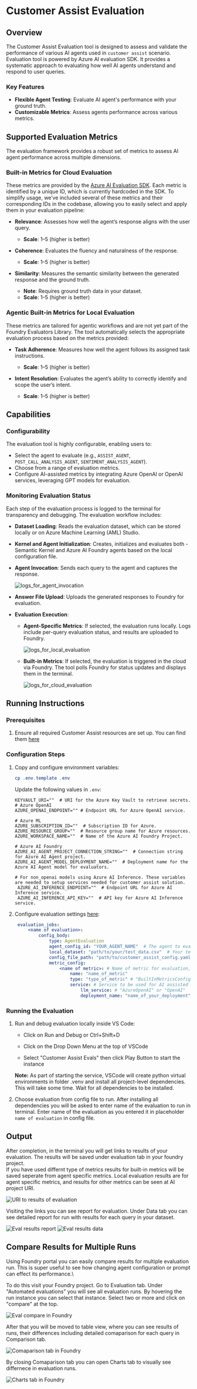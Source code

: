 # Customer Assist Evaluation

## Overview

The Customer Assist Evaluation tool is designed to assess and validate the performance of various AI agents used in `customer assist` scenario. Evaluation tool is powered by Azure AI evaluation SDK. It provides a systematic approach to evaluating how well AI agents understand and respond to user queries.

### Key Features

- **Flexible Agent Testing**: Evaluate AI agent's performance with your ground truth.
- **Customizable Metrics**: Assess agents performance across various metrics.

## Supported Evaluation Metrics

The evaluation framework provides a robust set of metrics to assess AI agent performance across multiple dimensions.

### Built-in Metrics for Cloud Evaluation

These metrics are provided by the [Azure AI Evaluation SDK](https://learn.microsoft.com/en-usion/overview). Each metric is identified by a unique ID, which is currently hardcoded in the SDK. To simplify usage, we’ve included several of these metrics and their corresponding IDs in the codebase, allowing you to easily select and apply them in your evaluation pipeline:

- **Relevance**: Assesses how well the agent’s response aligns with the user query.  
  - **Scale**: 1–5 (higher is better)

- **Coherence**: Evaluates the fluency and naturalness of the response.  
  - **Scale**: 1–5 (higher is better)

- **Similarity**: Measures the semantic similarity between the generated response and the ground truth.  
  - **Note**: Requires ground truth data in your dataset.  
  - **Scale**: 1–5 (higher is better)

### Agentic Built-in Metrics for Local Evaluation

These metrics are tailored for agentic workflows and are not yet part of the Foundry Evaluators Library. The tool automatically selects the appropriate evaluation process based on the metrics provided:

- **Task Adherence**: Measures how well the agent follows its assigned task instructions.  
  - **Scale**: 1–5 (higher is better)

- **Intent Resolution**: Evaluates the agent’s ability to correctly identify and scope the user’s intent.  
  - **Scale**: 1–5 (higher is better)

## Capabilities

### Configurability

The evaluation tool is highly configurable, enabling users to:

- Select the agent to evaluate (e.g., `ASSIST_AGENT`, `POST_CALL_ANALYSIS_AGENT`, `SENTIMENT_ANALYSIS_AGENT`).
- Choose from a range of evaluation metrics.
- Configure AI-assisted metrics by integrating Azure OpenAI or OpenAI services, leveraging GPT models for evaluation.

### Monitoring Evaluation Status

Each step of the evaluation process is logged to the terminal for transparency and debugging. The evaluation workflow includes:

- **Dataset Loading**: Reads the evaluation dataset, which can be stored locally or on Azure Machine Learning (AML) Studio.

- **Kernel and Agent Initialization**: Creates, initializes and evaluates both - Semantic Kernel and Azure AI Foundry agents based on the local configuration file.

- **Agent Invocation**: Sends each query to the agent and captures the response.

    ![logs_for_agent_invocation](../docs/images/answer_logs.png)

- **Answer File Upload**: Uploads the generated responses to Foundry for evaluation.

- **Evaluation Execution**:
  - **Agent-Specific Metrics**: If selected, the evaluation runs locally. Logs include per-query evaluation status, and results are uploaded to Foundry.

    ![logs_for_local_evaluation](../docs/images/local_eval_status.png)

  - **Built-in Metrics**: If selected, the evaluation is triggered in the cloud via Foundry. The tool polls Foundry for status updates and displays them in the terminal.

    ![logs_for_cloud_evaluation](../docs/images/cloud_eval_status.png)


## Running Instructions

### Prerequisites

1. Ensure all required Customer Assist resources are set up. You can find them [here](../SETUP.md/#prerequisites)

### Configuration Steps

1. Copy and configure environment variables:
   ```powershell
   cp .env.template .env
   ```
   Update the following values in `.env`:
   ```
   KEYVAULT_URI=""  # URI for the Azure Key Vault to retrieve secrets.
   # Azure OpenAI
   AZURE_OPENAI_ENDPOINT="" # Endpoint URL for Azure OpenAI service.

   # Azure ML
   AZURE_SUBSCRIPTION_ID=""  # Subscription ID for Azure.
   AZURE_RESOURCE_GROUP=""  # Resource group name for Azure resources.
   AZURE_WORKSPACE_NAME=""  # Name of the Azure AI Foundry Project.

   # Azure AI Foundry
   AZURE_AI_AGENT_PROJECT_CONNECTION_STRING=""  # Connection string for Azure AI Agent project.
   AZURE_AI_AGENT_MODEL_DEPLOYMENT_NAME=""  # Deployment name for the Azure AI Agent model for evaluators.

   # For non_openai models using Azure AI Inference. These variables are needed to setup services needed for customer assist solution.
    AZURE_AI_INFERENCE_ENDPOINT=""  # Endpoint URL for Azure AI Inference service.
    AZURE_AI_INFERENCE_API_KEY=""  # API key for Azure AI Inference service.
   ```

2. Configure evaluation settings [here](./static/eval_config.yaml):
   ```yaml
    evaluation_jobs:
        <name of evaluation>:
            config_body:
                type: AgentEvaluation
                agent_config_id: "YOUR_AGENT_NAME"  # The agent to evaluate, can be "ASSIST_AGENT", "POST_CALL_ANALYSIS_AGENT", or "SENTIMENT_ANALYSIS_AGENT"
                local_dataset: "path/to/your/test_data.csv"  # Your test dataset
                config_file_path: "path/to/customer_assist_config.yaml"  # Solution configuration
                metric_config:
                    <name of metric>: # Name of metric for evaluation, can be relevance, coherence, similarity, intent_resolution, task_adherence
                        name: "name_of_metric"
                        type: "type_of_metric" # "BuiltInMetricsConfig" for built-in metrics and "AgentEvaluatorConfig" for agent specific metrics
                        service: # Service to be used for AI assisted metrics
                            llm_service: # "AzureOpenAI" or "OpenAI"
                            deployment_name: "name_of_your_deployment"
   ```

### Running the Evaluation

1. Run and debug evaluation locally inside VS Code:

   - Click on Run and Debug or Ctrl+Shift+D

   - Click on the Drop Down Menu at the top of VSCode

   - Select "Customer Assist Evals" then click Play Button to start the instance

    **Note:** As part of starting the service, VSCode will create python virtual environments in folder .venv and install all project-level dependencies. This will take some time. Wait for all dependencies to be installed. 

2. Choose evaluation from config file to run. After installing all dependencies you will be asked to enter name of the evaluation to run in terminal. Enter name of the evaluation as you entered it in placeholder `name of evaluation` in config file.

## Output

After completion, in the terminal you will get links to results of your evaluation. The results will be saved under evaluation tab in your foundry project.\
If you have used differnt type of metrics results for built-in metrics will be saved seperate from agent specific metrics. Local evaluation results are for agent specific metrics, and results for other metrics can be seen at AI project URI.

![URI to results of evaluation](../docs/images/evaluation_results.png)

Visiting the links you can see report for evaluation. Under Data tab you can see detailed report for run with results for each query in your dataset.

![Eval results report](../docs/images/local_eval_result.png)
![Eval results data](../docs/images/eval_data_results.png)

## Compare Results for Multiple Runs

Using Foundry portal you can easily compare results for multiple evaluation run. This is super useful to see how changing agent configuration or prompt can effect its performance.\

To do this visit your Foundry project. Go to Evaluation tab. Under "Automated evaluations" you will see all evaluation runs. By hovering the run instance you can select that instance. Select two or more and click on "compare" at the top.

![Eval compare in Foundry](../docs/images/eval_compare.png)

After that you will be moved to table view, where you can see results of runs, their differences including detailed comaparison for each query in Comparison tab.

![Comaparison tab in Foundry](../docs/images/comparison_tab_eval.png)

By closing Comaparison tab you can open Charts tab to visually see differnece in evaluation runs.

![Charts tab in Foundry](../docs/images/eval_charts.png)
